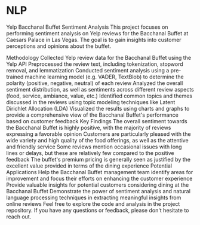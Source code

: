 # NLP
Yelp Bacchanal Buffet Sentiment Analysis
This project focuses on performing sentiment analysis on Yelp reviews for the Bacchanal Buffet at Caesars Palace in Las Vegas. The goal is to gain insights into customer perceptions and opinions about the buffet.

Methodology
Collected Yelp review data for the Bacchanal Buffet using the Yelp API
Preprocessed the review text, including tokenization, stopword removal, and lemmatization
Conducted sentiment analysis using a pre-trained machine learning model (e.g. VADER, TextBlob) to determine the polarity (positive, negative, neutral) of each review
Analyzed the overall sentiment distribution, as well as sentiments across different review aspects (food, service, ambiance, value, etc.)
Identified common topics and themes discussed in the reviews using topic modeling techniques like Latent Dirichlet Allocation (LDA)
Visualized the results using charts and graphs to provide a comprehensive view of the Bacchanal Buffet's performance based on customer feedback
Key Findings
The overall sentiment towards the Bacchanal Buffet is highly positive, with the majority of reviews expressing a favorable opinion
Customers are particularly pleased with the wide variety and high quality of the food offerings, as well as the attentive and friendly service
Some reviews mention occasional issues with long lines or delays, but these are relatively few compared to the positive feedback
The buffet's premium pricing is generally seen as justified by the excellent value provided in terms of the dining experience
Potential Applications
Help the Bacchanal Buffet management team identify areas for improvement and focus their efforts on enhancing the customer experience
Provide valuable insights for potential customers considering dining at the Bacchanal Buffet
Demonstrate the power of sentiment analysis and natural language processing techniques in extracting meaningful insights from online reviews
Feel free to explore the code and analysis in the project repository. If you have any questions or feedback, please don't hesitate to reach out.
